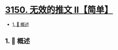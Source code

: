 # [3150. 无效的推文 II【简单】](https://github.com/Tdahuyou/TNotes.leetcode/tree/main/notes/3150.%20%E6%97%A0%E6%95%88%E7%9A%84%E6%8E%A8%E6%96%87%20II%E3%80%90%E7%AE%80%E5%8D%95%E3%80%91)

<!-- region:toc -->

- [1. 📝 概述](#1--概述)

<!-- endregion:toc -->

## 1. 📝 概述
